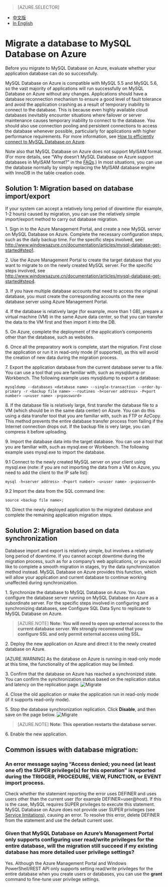 <properties linkid="" urlDisplayName="" pageTitle="Migrate a database to MySQL Database on Azure – Microsoft Azure Cloud" metaKeywords="Azure Cloud, technical documentation, documents and resources, MySQL, database, connection pool, Azure MySQL, MySQL PaaS, Azure MySQL PaaS, Azure MySQL Service, Azure RDS" description="Using SSL encryption to access databases helps ensure that your access is secure. This article explains how to download and configure SSL certificates. MySQL Database on Azure currently supports the use of public keys to perform encryption and verification on the server side." metaCanonical="" services="MySQL" documentationCenter="Services" title="" authors="" solutions="" manager="" editor="" />

<tags ms.service="mysql" ms.date="" wacn.date="04/13/2016"/>

> [AZURE.SELECTOR]
- [中文版](/documentation/articles/mysql-database-migration)
- [In English](/documentation/articles/mysql-database-enus-migration)

# Migrate a database to MySQL Database on Azure

Before you migrate to MySQL Database on Azure, evaluate whether your application database can do so successfully.

MySQL Database on Azure is compatible with MySQL 5.5 and MySQL 5.6, so the vast majority of applications will run successfully on MySQL Database on Azure without any changes. Applications should have a database reconnection mechanism to ensure a good level of fault tolerance and avoid the application crashing as a result of temporary inability to connect to the database. This is because even highly available cloud databases inevitably encounter situations where failover or server maintenance causes temporary inability to connect to the database. You should also use connection pooling and persistent connections to access the database whenever possible, particularly for applications with higher performance requirements. For more information, see [How to efficiently connect to MySQL Database on Azure](/documentation/articles/mysql-database-connection-pool).

Note also that MySQL Database on Azure does not support MyISAM format. (For more details, see “Why doesn’t MySQL Database on Azure support databases in MyISAM format?” in the [FAQs](/documentation/articles/mysql-database-serviceinquiry).) In most situations, you can use the database normally by simply replacing the MyISAM database engine with InnoDB in the table creation code.

## Solution 1: Migration based on database import/export
If your system can accept a relatively long period of downtime (for example, 1-2 hours) caused by migration, you can use the relatively simple import/export method to carry out database migration.

1\. Sign in to the Azure Management Portal, and create a new MySQL server on MySQL Database on Azure. Complete the necessary configuration steps, such as the daily backup time. For the specific steps involved, see: http://www.windowsazure.cn/documentation/articles/mysql-database-get-started#step1.


2\. Use the Azure Management Portal to create the target database that you want to migrate to on the newly created MySQL server. For the specific steps involved, see http://www.windowsazure.cn/documentation/articles/mysql-database-get-started#step4.


3\. If you have multiple database accounts that need to access the original database, you must create the corresponding accounts on the new database server using Azure Management Portal.


4\. If the database is relatively large (for example, more than 1 GB), prepare a virtual machine (VM) in the same Azure data center, so that you can transfer the data to the VM first and then import it into the DB.


5\. On Azure, complete the deployment of the application’s components other than the database, such as websites.


6\. Once all the preparatory work is complete, start the migration. First close the application or run it in read-only mode (if supported), as this will avoid the creation of new data during the migration process.


7\. Export the application database from the current database server to a file. You can use a tool that you are familiar with, such as mysqldump or Workbench. The following example uses mysqldump to export a database:


	mysqldump --databases <database name> --single-transaction --order-by-primary -r <backup file name> --routines -h<server address> -P<port number> –u<user name> -p<password> 


8\. If the database file is relatively large, first transfer the database file to a VM (which should be in the same data center) on Azure. You can do this using a data transfer tool that you are familiar with, such as FTP or AzCopy. This method prevents the entire database transfer process from failing if the Internet connection drops out. If the backup file is very large, you can compress it before uploading.


9\. Import the database data into the target database. You can use a tool that you are familiar with, such as mysql.exe or Workbench. The following example uses mysql.exe to import the database.



9\.1 Connect to the newly created MySQL server on your client using mysql.exe (note: if you are not importing the data from a VM on Azure, you need to add the client to the IP safe list):

	mysql -h<server address> -P<port number> –u<user name> -p<password> 

9\.2 Import the data from the SQL command line:
	
	source <backup file name>; 


10\. Direct the newly deployed application to the migrated database and complete the remaining application migration steps.


## Solution 2: Migration based on data synchronization


Database import and export is relatively simple, but involves a relatively long period of downtime. If you cannot accept downtime during the migration process, such as for a company’s web applications, or you would like to complete a smooth migration in stages, try the data synchronization method instead. MySQL Database on Azure provides this function, which will allow your application and current database to continue working unaffected during synchronization.


1\. Synchronize the database to MySQL Database on Azure. You can configure the database server running on MySQL Database on Azure as a subordinate server. For the specific steps involved in configuring and synchronizing databases, see Configure SQL Data Sync to replicate to MySQL Database on Azure.



>[AZURE.NOTE] **Note: You will need to open up external access to the current database server. We strongly recommend that you configure SSL and only permit external access using SSL.**

2\. Deploy the new application on Azure and direct it to the newly created database on Azure.


[AZURE.WARNING] As the database on Azure is running in read-only mode at this time, the functionality of the application may be limited.

3\. Confirm that the database on Azure has reached a synchronized state. You can confirm the synchronization status based on the replication status and latency on the replication page.
![Migrate][1]

4\. Close the old application or make the application run in read-only mode (if it supports read-only mode).
	
5\. Stop the database synchronization replication. Click **Disable**, and then save on the page below.
![Migrate][2]

>[AZURE.NOTE] **Note: This operation restarts the database server.**

6\. Enable the new application.

## Common issues with database migration:
### An error message saying “Access denied; you need (at least one of) the SUPER privilege(s) for this operation” is reported during the TRIGGER, PROCEDURE, VIEW, FUNCTION, or EVENT import process.
Check whether the statement reporting the error uses DEFINER and uses users other than the current user (for example DEFINER=user@host). If this is the case, MySQL requires SUPER privileges to execute this statement. MySQL Database on Azure does not provide user SUPER privileges (see [Service limitations](http://www.windowsazure.cn/documentation/articles/mysql-database-operation-limitation)), causing an error. To resolve this error, delete DEFINER from the statement and use the default current user.

### Given that MySQL Database on Azure’s Management Portal only supports configuring user read/write privileges for the entire database, will the migration still succeed if my existing database has more detailed user privilege settings?
Yes. Although the Azure Management Portal and Windows PowerShell/REST API only supports setting read/write privileges for the entire database when you create users or databases, you can use the **grant** command to fine-tune user privilege settings.

<!--Image references-->

[1]: ./media/mysql-database-migration/migration1.png
[2]: ./media/mysql-database-migration/migration2.png

<!---HONumber=Acom_0218_2016_MySql-->